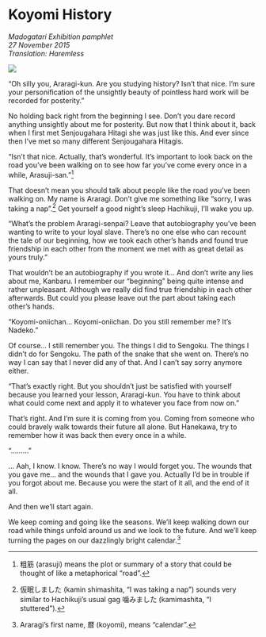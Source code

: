 # Koyomi History

_Madogatari Exhibition pamphlet_  
_27 November 2015_  
_Translation: Haremless_

![](31_koyomi_history.jpg)

“Oh silly you, Araragi-kun. Are you studying history? Isn’t that nice. I’m sure your personification of the unsightly beauty of pointless hard work will be recorded for posterity.”

No holding back right from the beginning I see. Don’t you dare record anything unsightly about me for posterity. But now that I think about it, back when I first met Senjougahara Hitagi she was just like this. And ever since then I’ve met so many different Senjougahara Hitagis.

“Isn’t that nice. Actually, that’s wonderful. It’s important to look back on the road you’ve been walking on to see how far you’ve come every once in a while, Arasuji-san.”[^1] 

That doesn’t mean you should talk about people like the road you’ve been walking on. My name is Araragi. Don’t give me something like “sorry, I was taking a nap”.[^2] Get yourself a good night’s sleep Hachikuji, I’ll wake you up.

“What’s the problem Araragi-senpai? Leave that autobiography you’ve been wanting to write to your loyal slave. There’s no one else who can recount the tale of our beginning, how we took each other’s hands and found true friendship in each other from the moment we met with as great detail as yours truly.”

That wouldn’t be an autobiography if you wrote it… And don’t write any lies about me, Kanbaru. I remember our “beginning” being quite intense and rather unpleasant. Although we really did find true friendship in each other afterwards. But could you please leave out the part about taking each other’s hands.

“Koyomi-oniichan… Koyomi-oniichan. Do you still remember me? It’s Nadeko.”

Of course… I still remember you. The things I did to Sengoku. The things I didn’t do for Sengoku. The path of the snake that she went on. There’s no way I can say that I never did any of that. And I can’t say sorry anymore either.

“That’s exactly right. But you shouldn’t just be satisfied with yourself because you learned your lesson, Araragi-kun. You have to think about what could come next and apply it to whatever you face from now on.”

That’s right. And I’m sure it is coming from you. Coming from someone who could bravely walk towards their future all alone. But Hanekawa, try to remember how it was back then every once in a while.

“………”

… Aah, I know. I know. There’s no way I would forget you. The wounds that you gave me… and the wounds that I gave you. Actually I’d be in trouble if you forgot about me. Because you were the start of it all, and the end of it all.

And then we’ll start again.

We keep coming and going like the seasons. We’ll keep walking down our road while things unfold around us and we look to the future. And we’ll keep turning the pages on our dazzlingly bright calendar.[^3]

[^1]: 粗筋 (arasuji) means the plot or summary of a story that could be thought of like a metaphorical “road”.

[^2]: 仮眠しました (kamin shimashita, “I was taking a nap”) sounds very similar to Hachikuji’s usual gag 噛みました (kamimashita, “I stuttered”).

[^3]: Araragi’s first name, 暦 (koyomi), means “calendar”.